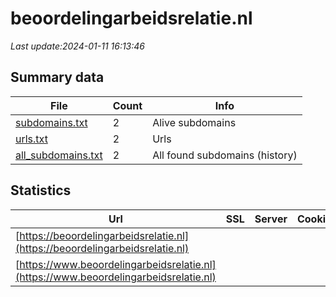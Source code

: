 # beoordelingarbeidsrelatie.nl
*Last update:2024-01-11 16:13:46*
## Summary data
| File       | Count | Info |
|------------|-------|------|
|[subdomains.txt](/data/beoordelingarbeidsrelatie/subdomains.txt)|2|Alive subdomains|
|[urls.txt](/data/beoordelingarbeidsrelatie/urls.txt)|2|Urls|
|[all_subdomains.txt](/data/beoordelingarbeidsrelatie/all_subdomains.txt)|2|All found subdomains (history)|
## Statistics
| Url | SSL | Server | Cookie | HSTS | CSP | XFO | XXP | RP | Tech |
|------------|-------|------|------|------|------|------|------|------|------|
|[https://beoordelingarbeidsrelatie.nl](https://beoordelingarbeidsrelatie.nl)| | | |:white_check_mark: | |:white_check_mark: | | |:white_check_mark: | |Azure Azure Front Do...| |
|[https://www.beoordelingarbeidsrelatie.nl](https://www.beoordelingarbeidsrelatie.nl)| | | |:white_check_mark: | |:white_check_mark: | | |:white_check_mark: | |Azure Azure Front Do...| |